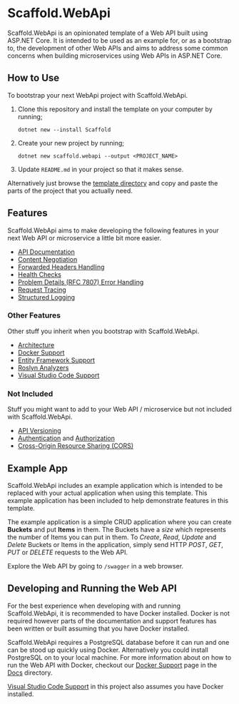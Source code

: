 # Scaffold.WebApi #

Scaffold.WebApi is an opinionated template of a Web API built using ASP.NET Core. It is intended to be used as an example for, or as a bootstrap to, the development of other Web APIs and aims to address some common concerns when building microservices using Web APIs in ASP.NET Core.

## How to Use ##

To bootstrap your next WebApi project with Scaffold.WebApi.

1. Clone this repository and install the template on your computer by running;

    `dotnet new --install Scaffold`

2. Create your new project by running;

    `dotnet new scaffold.webapi --output <PROJECT_NAME>`

3. Update `README.md` in your project so that it makes sense.

Alternatively just browse the [template directory](Scaffold) and copy and paste the parts of the project that you actually need.

## Features ##

Scaffold.WebApi aims to make developing the following features in your next Web API or microservice a little bit more easier.

- [API Documentation](Scaffold/Docs/APIDocumentation.md)
- [Content Negotiation](Scaffold/Docs/ContentNegotiation.md)
- [Forwarded Headers Handling](Scaffold/Docs/ForwardedHeadersHandling.md)
- [Health Checks](Scaffold/Docs/HealthChecks.md)
- [Problem Details (RFC 7807) Error Handling](Scaffold/Docs/ProblemDetails.md)
- [Request Tracing](Scaffold/Docs/RequestTracing.md)
- [Structured Logging](Scaffold/Docs/StructuredLogging.md)

### Other Features ###

Other stuff you inherit when you bootstrap with Scaffold.WebApi.

- [Architecture](Scaffold/Docs/Architecture.md)
- [Docker Support](Scaffold/Docs/Docker.md)
- [Entity Framework Support](Scaffold/Docs/EntityFramework.md)
- [Roslyn Analyzers](Scaffold/Docs/RoslynAnalyzers.md)
- [Visual Studio Code Support](Scaffold/Docs/VisualStudioCode.md)

### Not Included ###

Stuff you might want to add to your Web API / microservice but not included with Scaffold.WebApi.

- [API Versioning](https://github.com/Microsoft/aspnet-api-versioning)
- [Authentication](https://docs.microsoft.com/aspnet/core/security/authentication) and [Authorization](https://docs.microsoft.com/aspnet/core/security/authorization)
- [Cross-Origin Resource Sharing (CORS)](https://docs.microsoft.com/aspnet/core/security/cors)

## Example App ##

Scaffold.WebApi includes an example application which is intended to be replaced with your actual application when using this template. This example application has been included to help demonstrate features in this template.

The example application is a simple CRUD application where you can create **Buckets** and put **Items** in them. The Buckets have a *size* which represents the number of Items you can put in them. To *Create*, *Read*, *Update* and *Delete* Buckets or Items in the application, simply send HTTP *POST*, *GET*, *PUT* or *DELETE* requests to the Web API.

Explore the Web API by going to `/swagger` in a web browser.

## Developing and Running the Web API ##

For the best experience when developing with and running Scaffold.WebApi, it is recommended to have Docker installed. Docker is not required however parts of the documentation and support features has been written or built assuming that you have Docker installed.

Scaffold.WebApi requires a PostgreSQL database before it can run and one can be stood up quickly using Docker. Alternatively you could install PostgreSQL on to your local machine. For more information about on how to run the Web API with Docker, checkout our [Docker Support](Scaffold/Docs/Docker.md) page in the [Docs](Scaffold/Docs) directory.

[Visual Studio Code Support](Scaffold/Docs/VisualStudioCode.md) in this project also assumes you have Docker installed.
